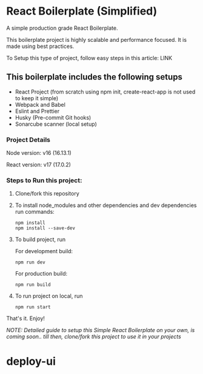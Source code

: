 # React Boilerplate (Simplified)

A simple production grade React Boilerplate.

This boilerplate project is highly scalable and performance focused. It is made using best practices.

To Setup this type of project, follow easy steps in this article: LINK

## This boilerplate includes the following setups

- React Project (from scratch using npm init, create-react-app is not used to keep it simple)
- Webpack and Babel
- Eslint and Prettier
- Husky (Pre-commit Git hooks)
- Sonarcube scanner (local setup)

### Project Details

Node version: v16 (16.13.1)

React version: v17 (17.0.2)

### Steps to Run this project:

1. Clone/fork this repository
2. To install node_modules and other dependencies and dev dependencies run commands:
    ```
    npm install
    npm install --save-dev
    ```
3. To build project, run

    For development build:
    ```
    npm run dev
    ```
    
    For production build:
    ```
    npm run build
    ```
4. To run project on local, run
    ```
    npm run start
    ```
That's it.
Enjoy!

_NOTE: Detailed guide to setup this Simple React Boilerplate on your own, is coming soon.._
_till then, clone/fork this project to use it in your projects_
# deploy-ui
